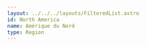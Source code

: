 ```yaml
---
layout: ../../../layouts/FilteredList.astro
id: North America
name: Amérique du Nord
type: Region
---
```

